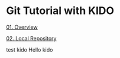 # Git Tutorial with KIDO

[01. Overview](https://github.com/unclebae/GitTutorial/blob/master/01.Overview.md)



[02. Local Repository](https://github.com/unclebae/GitTutorial/blob/master/02.PrepareGit.md)



test kido
Hello kido
